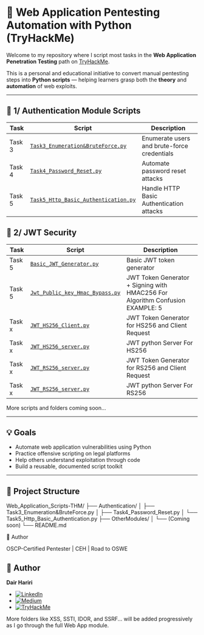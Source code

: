 # 🐍 Web Application Pentesting Automation with Python (TryHackMe)

Welcome to my repository where I script most tasks in the **Web Application Penetration Testing** path on [TryHackMe](https://tryhackme.com/).

This is a personal and educational initiative to convert manual pentesting steps into **Python scripts** — helping learners grasp both the **theory** and **automation** of web exploits.

---

## 🔐 1/ Authentication Module Scripts

| Task | Script | Description |
|------|--------|-------------|
| Task 3 | [`Task3_Enumeration&BruteForce.py`](./Authentication/Task3_Enumeration&BruteForce.py) | Enumerate users and brute-force credentials |
| Task 4 | [`Task4_Password_Reset.py`](./Authentication/Task4_Password_Reset.py) | Automate password reset attacks |
| Task 5 | [`Task5_Http_Basic_Authentication.py`](./Authentication/Task5_Http_Basic_Authentication.py) | Handle HTTP Basic Authentication attacks |



## 🔐 2/ JWT Security

| Task | Script | Description |
|------|--------|-------------|
| Task 5 | [`Basic_JWT_Generator.py`](./JWT/Basic_JWT_Generator.py) | Basic JWT token generator |
| Task 5 | [`Jwt_Public_key_Hmac_Bypass.py`](./JWT/Jwt_Public_key_Hmac_Bypass.py) | JWT Token Generator + Signing with HMAC256 For Algorithm Confusion EXAMPLE: 5|
| Task x | [`JWT_HS256_Client.py`](./JWT/JWT_HS256_Client.py) | JWT Token Generator for HS256 and Client Request |
| Task x | [`JWT_HS256_server.py`](./JWT/JWT_HS256_Server.py) | JWT python Server For HS256 |
| Task x | [`JWT_RS256_server.py`](./JWT/JWT_RS256_Server.py) | JWT Token Generator for RS256 and Client Request |
| Task x | [`JWT_RS256_server.py`](./JWT/JWT_RS256_Server.py) | JWT python Server For RS256 |


More scripts and folders coming soon...

---

## 💡 Goals

- Automate web application vulnerabilities using Python
- Practice offensive scripting on legal platforms
- Help others understand exploitation through code
- Build a reusable, documented script toolkit

---

## 📁 Project Structure

Web_Application_Scripts-THM/
├── Authentication/
│ ├── Task3_Enumeration&BruteForce.py
│ ├── Task4_Password_Reset.py
│ └── Task5_Http_Basic_Authentication.py
├── OtherModules/
│ └── (Coming soon)
└── README.md


👤 Author

OSCP-Certified Pentester | CEH | Road to OSWE
## 👤 Author

**Dair Hariri**

- [![LinkedIn](https://img.shields.io/badge/LinkedIn-Dair%20Hariri-blue?logo=linkedin&style=flat)](https://www.linkedin.com/in/dair-h-0508a5327)
- [![Medium](https://img.shields.io/badge/Medium-@dair.hariri-black?logo=medium&style=flat)](https://medium.com/@dair.hariri)
- [![TryHackMe](https://img.shields.io/badge/TryHackMe-DairH-red?logo=tryhackme&style=flat)](https://tryhackme.com/p/DairH)

More folders like XSS, SSTI, IDOR, and SSRF... will be added progressively as I go through the full Web App module.
